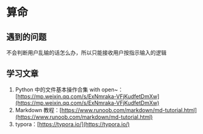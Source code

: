# 算命

## 遇到的问题

不会判断用户乱输的话怎么办，所以只能接收用户按指示输入的逻辑

## 学习文章

1. Python 中的文件基本操作合集 with open~：[https://mp.weixin.qq.com/s/ExNmraka-VFjKudfetDmXw](https://mp.weixin.qq.com/s/ExNmraka-VFjKudfetDmXw)
2. Markdown 教程：[https://www.runoob.com/markdown/md-tutorial.html](https://www.runoob.com/markdown/md-tutorial.html)
3. typora：[https://typora.io/](https://typora.io/)